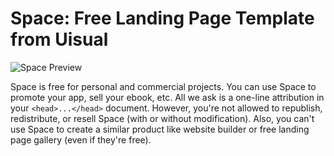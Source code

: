 # Space: Free Landing Page Template from Uisual

![Space Preview](https://res.cloudinary.com/uisual/image/upload/assets/screenshots/space.png)

Space is free for personal and commercial projects. You can use Space to promote your app, sell your ebook, etc. All we ask is a one-line attribution in your `<head>...</head>` document. However, you're not allowed to republish, redistribute, or resell Space (with or without modification). Also, you can't use Space to create a similar product like website builder or free landing page gallery (even if they're free).